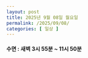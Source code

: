 ```yaml
---
layout: post
title: 2025년 9월 08일 월요일
permalink: /2025/09/08/
categories: [ 일상 ]
---
```

#### 수면 : 새벽 3시 55분 ~ 11시 50분